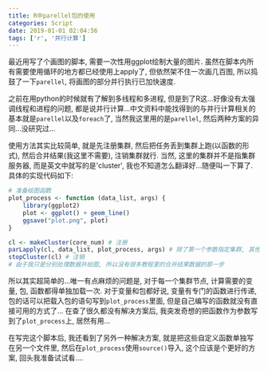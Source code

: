 ```yaml
---
title: R中parellel包的使用
categories: Script
date: 2019-01-01 02:04:56
tags: ['r', '并行计算']
---
```


最近用写了个画图的脚本, 需要一次性用ggplot绘制大量的图片. 虽然在脚本内所有需要使用循环的地方都已经使用上apply了, 但依然架不住一次画几百图, 所以捣鼓了一下`parellel`, 将画图的部分并行执行已加快速度.
<!-- 摘要部分 -->
<!-- more -->
之前在用python的时候就有了解到多线程和多进程, 但是到了R这...好像没有太强调线程和进程的问题, 都是说并行计算...中文资料中能找得到的与并行计算相关的基本就是`parellel`以及`foreach`了, 当然我这里用的是`parellel`, 然后两种方案的异同...没研究过...

使用方法其实比较简单, 就是先注册集群, 然后把任务丢到集群上跑(以函数的形式), 然后合并结果(我这里不需要), 注销集群就行. 当然, 这里的集群并不是指集群服务器, 而是英文中就写的是'cluster', 我也不知道怎么翻译好...随便叫一下算了. 具体的实现代码如下:

```R
# 准备绘图函数
plot_process <- function (data_list, args) {
    library(ggplot2)
    plot <- ggplot() + geom_line()
    ggsave("plot.png", plot)
}

cl <- makeCluster(core_num) # 注册
parLapply(cl, data_list, plot_process, args) # 除了第一个参数指定集群, 其他参数同lapply
stopCluster(cl) # 注销
# 由于我只是分别处理数据并绘图, 所以没有很多教程里的合并结果数据的那一步
```

所以其实超简单的...唯一有点麻烦的问题是, 对于每一个集群节点, 计算需要的变量, 包, 函数都得单独加载一次. 对于变量和包都好说, 变量有专门的函数进行传递, 包的话可以把载入包的语句写到`plot_process`里面, 但是自己编写的函数就没有直接可用的方式了...
在查了很久都没有解决方案后, 我突发奇想的把函数作为参数写到了`plot_process`上, 居然有用...

在写完这个脚本后, 我还看到了另外一种解决方案, 就是把这些自定义函数单独写在另一个文件里, 然后在`plot_process`使用`source()`导入, 这个应该是个更好的方案, 回头我准备试试看....